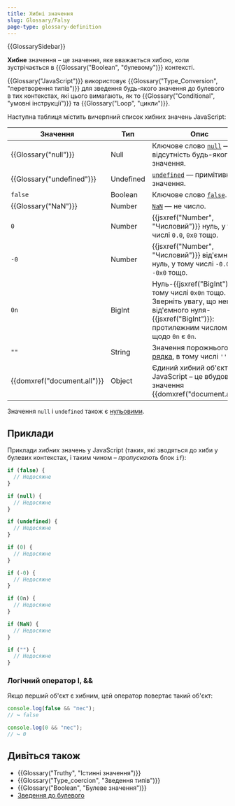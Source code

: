 ```yaml
---
title: Хибні значення
slug: Glossary/Falsy
page-type: glossary-definition
---
```


{{GlossarySidebar}}

**Хибне** значення – це значення, яке вважається хибою, коли зустрічається в {{Glossary("Boolean", "булевому")}} контексті.

{{Glossary("JavaScript")}} використовує {{Glossary("Type_Conversion", "перетворення типів")}} для зведення будь-якого значення до булевого в тих контекстах, які цього вимагають, як то {{Glossary("Conditional", "умовні інструкції")}} та {{Glossary("Loop", "цикли")}}.

Наступна таблиця містить вичерпний список хибних значень JavaScript:

| Значення                    | Тип       | Опис                                                                                                                                                     |
| --------------------------- | --------- | -------------------------------------------------------------------------------------------------------------------------------------------------------- |
| {{Glossary("null")}}        | Null      | Ключове слово [`null`](/uk/docs/Web/JavaScript/Reference/Operators/null) — відсутність будь-якого значення.                                              |
| {{Glossary("undefined")}}   | Undefined | [`undefined`](/uk/docs/Web/JavaScript/Reference/Global_Objects/undefined) — примітивне значення.                                                         |
| `false`                     | Boolean   | Ключове слово [`false`](/uk/docs/Web/JavaScript/Reference/Lexical_grammar#zarezervovani-slova).                                                          |
| {{Glossary("NaN")}}         | Number    | [`NaN`](/uk/docs/Web/JavaScript/Reference/Global_Objects/NaN) — не число.                                                                                |
| `0`                         | Number    | {{jsxref("Number", "Числовий")}} нуль, у тому числі `0.0`, `0x0` тощо.                                                                                   |
| `-0`                        | Number    | {{jsxref("Number", "Числовий")}} від'ємний нуль, у тому числі `-0.0`, `-0x0` тощо.                                                                       |
| `0n`                        | BigInt    | Нуль-{{jsxref("BigInt")}}, у тому числі `0x0n` тощо. Зверніть увагу, що немає від'ємного нуля-{{jsxref("BigInt")}}: протилежним числом щодо `0n` є `0n`. |
| `""`                        | String    | Значення порожнього [рядка](/uk/docs/Web/JavaScript/Reference/Global_Objects/String), в тому числі `''` і ` `` `.                                        |
| {{domxref("document.all")}} | Object    | Єдиний хибний об'єкт у JavaScript – це вбудоване значення {{domxref("document.all")}}.                                                                   |

Значення `null` і `undefined` також є [нульовими](/uk/docs/Glossary/Nullish).

## Приклади

Приклади _хибних_ значень у JavaScript (таких, які зводяться до хиби у булевих контекстах, і таким чином – _пропускають_ блок `if`):

```js
if (false) {
  // Недосяжне
}

if (null) {
  // Недосяжне
}

if (undefined) {
  // Недосяжне
}

if (0) {
  // Недосяжне
}

if (-0) {
  // Недосяжне
}

if (0n) {
  // Недосяжне
}

if (NaN) {
  // Недосяжне
}

if ("") {
  // Недосяжне
}
```

### Логічний оператор І, &&

Якщо перший об'єкт є хибним, цей оператор повертає такий об'єкт:

```js
console.log(false && "пес");
// ↪ false

console.log(0 && "пес");
// ↪ 0
```

## Дивіться також

- {{Glossary("Truthy", "Істинні значення")}}
- {{Glossary("Type_coercion", "Зведення типів")}}
- {{Glossary("Boolean", "Булеве значення")}}
- [Зведення до булевого](/uk/docs/Web/JavaScript/Reference/Global_Objects/Boolean#zvedennia-do-bulevoho)
